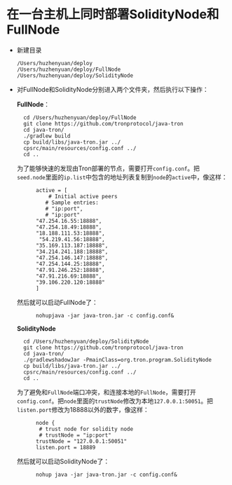 # 在一台主机上同时部署SolidityNode和FullNode

+ 新建目录

      /Users/huzhenyuan/deploy
      /Users/huzhenyuan/deploy/FullNode
      /Users/huzhenyuan/deploy/SolidityNode

+ 对FullNode和SolidityNode分别进入两个文件夹，然后执行以下操作：
 
    **FullNode**：

        cd /Users/huzhenyuan/deploy/FullNode
        git clone https://github.com/tronprotocol/java-tron
        cd java-tron/
        ./gradlew build
        cp build/libs/java-tron.jar ../
        cpsrc/main/resources/config.conf ../
        cd ..

    为了能够快速的发现由Tron部署的节点，需要打开`config.conf`。把`seed.node`里面的`ip.list`中包含的地址列表复制到`node`的`active`中，像这样：  
    
            active = [  
                # Initial active peers   
               # Sample entries:   
               # "ip:port",   
               # "ip:port" 
            "47.254.16.55:18888", 
            "47.254.18.49:18888", 
            "18.188.111.53:18888",
             "54.219.41.56:18888", 
            "35.169.113.187:18888", 
            "34.214.241.188:18888", 
            "47.254.146.147:18888", 
            "47.254.144.25:18888", 
            "47.91.246.252:18888", 
            "47.91.216.69:18888",  
            "39.106.220.120:18888"   
            ]  
    然后就可以启动FullNode了：  
            
            nohupjava -jar java-tron.jar -c config.conf&
            
    **SolidityNode**
 
        cd /Users/huzhenyuan/deploy/SolidityNode
        git clone https://github.com/tronprotocol/java-tron
        cd java-tron/
        ./gradlewshadowJar -PmainClass=org.tron.program.SolidityNode
        cp build/libs/java-tron.jar ../
        cpsrc/main/resources/config.conf ../
        cd ..
 
     为了避免和`FullNode`端口冲突，和连接本地的`FullNode`，需要打开`config.conf`。把`node`里面的`trustNode`修改为本地`127.0.0.1:50051`。把`listen.port`修改为18888以外的数字，像这样：
 
            node {
             # trust node for solidity node
             # trustNode = "ip:port"
            trustNode = "127.0.0.1:50051"
            listen.port = 18889
 
    然后就可以启动SolidityNode了：
        
            nohup java -jar java-tron.jar -c config.conf&